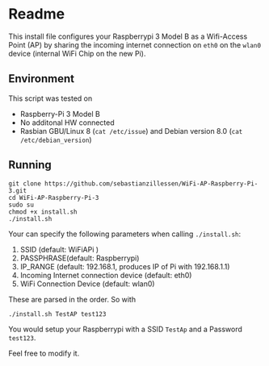 # Readme

This install file configures your Raspberrypi 3 Model B as a Wifi-Access Point (AP)
by sharing the incoming internet connection on `eth0` on the `wlan0` device
(internal WiFi Chip on the new Pi).

## Environment
This script was tested on 

- Raspberry-Pi 3 Model B
- No additonal HW connected
- Rasbian GBU/Linux 8 (`cat /etc/issue`) and Debian version 8.0 (`cat /etc/debian_version`)

## Running
```
git clone https://github.com/sebastianzillessen/WiFi-AP-Raspberry-Pi-3.git
cd WiFi-AP-Raspberry-Pi-3
sudo su
chmod +x install.sh
./install.sh
```

Your can specify the following parameters when calling `./install.sh`:

1. SSID (default: WiFiAPi )
2. PASSPHRASE(default: Raspberrypi)
3. IP_RANGE (default: 192.168.1, produces IP of Pi with 192.168.1.1)
4. Incoming Internet connection device (default: eth0)
5. WiFi Connection Device (default: wlan0)

These are parsed in the order. So with

```
./install.sh TestAP test123
```
You would setup your Raspberrypi with a SSID `TestAp` and a Password `test123`.







Feel free to modify it.
